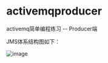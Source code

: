 # activemqproducer
activemq简单编程练习 -- Producer端

JMS体系结构图如下：

![image](http://on-img.com/chart_image/5b431c41e4b00c2f18c46956.png)
